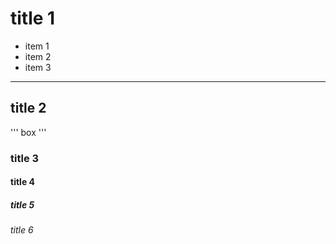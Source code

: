 # title 1

- item 1
- item 2
- item 3

----

## title 2

'''
box
'''

### title 3
#### title 4
##### title 5
###### title 6